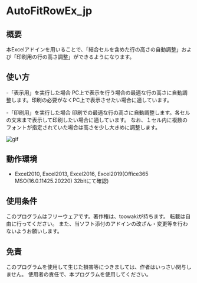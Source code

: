 # AutoFitRowEx_jp

## 概要
本Excelアドインを用いることで、「結合セルを含めた行の高さの自動調整」および「印刷用の行の高さ調整」ができるようになります。

## 使い方

-「表示用」を実行した場合
PC上で表示を行う場合の最適な行の高さに自動調整します。印刷の必要がなくPC上で表示させたい場合に適しています。

-「印刷用」を実行した場合
印刷での最適な行の高さに自動調整します。各セルの文末まで表示して印刷したい場合に適しています。
なお、１セル内に複数のフォントが指定されていた場合は高さを少し大きめに調整します。

![gif](http://toowaki.web.fc2.com/picture/AutoFitRowEx_img.png)

## 動作環境
- Excel2010, Excel2013, Excel2016,
Excel2019(Office365 MSO(16.0.11425.20220) 32bitにて確認)

## 使用条件
このプログラムはフリーウェアです。著作権は、toowakiが持ちます。
転載は自由に行ってください。
また、当ソフト添付のアドインの改ざん・変更等を行わないようお願いします。

## 免責
このプログラムを使用して生じた損害等につきましては、作者はいっさい関与しません。
使用者の責任で、本プログラムを使用してください。
